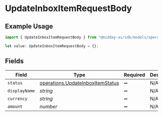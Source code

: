 # UpdateInboxItemRequestBody

## Example Usage

```typescript
import { UpdateInboxItemRequestBody } from "@midday-ai/sdk/models/operations";

let value: UpdateInboxItemRequestBody = {};
```

## Fields

| Field                                                                                | Type                                                                                 | Required                                                                             | Description                                                                          |
| ------------------------------------------------------------------------------------ | ------------------------------------------------------------------------------------ | ------------------------------------------------------------------------------------ | ------------------------------------------------------------------------------------ |
| `status`                                                                             | [operations.UpdateInboxItemStatus](../../models/operations/updateinboxitemstatus.md) | :heavy_minus_sign:                                                                   | N/A                                                                                  |
| `displayName`                                                                        | *string*                                                                             | :heavy_minus_sign:                                                                   | N/A                                                                                  |
| `currency`                                                                           | *string*                                                                             | :heavy_minus_sign:                                                                   | N/A                                                                                  |
| `amount`                                                                             | *number*                                                                             | :heavy_minus_sign:                                                                   | N/A                                                                                  |